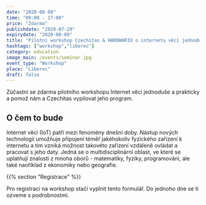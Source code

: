 ```yaml
---
date: "2020-08-08"
time: "09:00 - 17:00"
price: "Zdarma"
publishdate: "2020-07-29"
expirydate: "2020-08-09"
title: "Pilotní workshop Czechitas & HARDWARIO o internetu věcí jednoduše a prakticky"
hashtags: ["workshop","liberec"]
category: education
image_main: /events/seminar.jpg
event_type: "Workshop"
place: "Liberec"
draft: false
---
```


Zúčastni se zdarma pilotního workshopu Internet věcí jednoduše a prakticky a pomož nám a Czechitas vypilovat jeho program.

## O čem to bude
Internet věcí (IoT) patří mezi fenomény dnešní doby. Nástup nových technologií umožňuje připojení téměř jakéhokoliv fyzického zařízení k internetu a tím vzniká možnost takovéto zařízení vzdáleně ovládat a pracovat s jeho daty. Jedná se o multidisciplinární oblast, ve které se uplatňují znalosti z mnoha oborů - matematiky, fyziky, programování, ale také naoříklad z ekonomiky nebo geografie.

{{% section "Registrace" %}}

Pro registraci na workshop stačí vyplnit tento formulář. Do jednoho dne se ti ozveme s podrobnostmi.

<script charset="utf-8" type="text/javascript" src="//js.hsforms.net/forms/shell.js"></script>
<script>
jQuery(window).scroll(function() {
if (!jQuery('.hbspt-form').length) {
hbspt.forms.create({
    portalId: "5453210",
	formId: "8d2b7158-6262-45a4-9406-5c9636c72e59"
});
}
});
</script>
